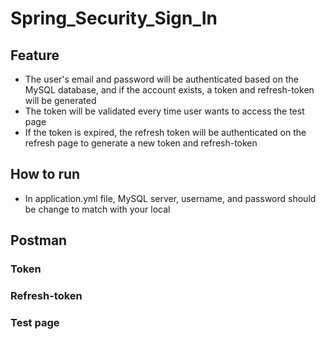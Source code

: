 # Spring_Security_Sign_In
## Feature
   - The user's email and password will be authenticated based on the MySQL database, and if the account exists, a token and refresh-token will be generated
   - The token will be validated every time user wants to access the test page
   - If the token is expired, the refresh token will be authenticated on the refresh page to generate a new token and refresh-token
## How to run 
   - In application.yml file, MySQL server, username, and password should be change to match with your local
## Postman
### Token
### Refresh-token
### Test page
